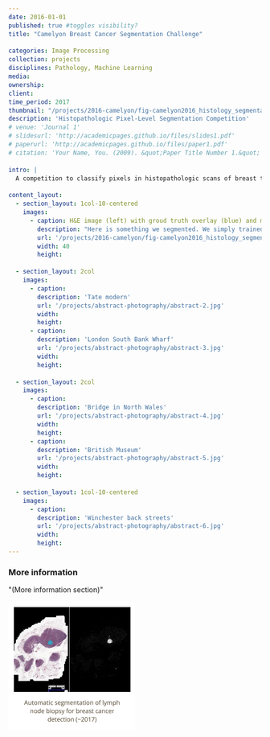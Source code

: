```yaml
---
date: 2016-01-01
published: true #toggles visibility?
title: "Camelyon Breast Cancer Segmentation Challenge"

categories: Image Processing
collection: projects
disciplines: Pathology, Machine Learning
media: 
ownership: 
client:
time_period: 2017
thumbnail: "/projects/2016-camelyon/fig-camelyon2016_histology_segmentation.png"
description: 'Histopathologic Pixel-Level Segmentation Competition'
# venue: 'Journal 1'
# slidesurl: 'http://academicpages.github.io/files/slides1.pdf'
# paperurl: 'http://academicpages.github.io/files/paper1.pdf'
# citation: 'Your Name, You. (2009). &quot;Paper Title Number 1.&quot; <i>Journal 1</i>. 1(1).'

intro: |
  A competition to classify pixels in histopathologic scans of breast tissue, learning from polygon hand-drawn annotations from pathologists.

content_layout:
  - section_layout: 1col-10-centered
    images:
      - caption: H&E image (left) with groud truth overlay (blue) and model result (right) after training on the Camelyon16 dataset.
        description: "Here is something we segmented. We simply trained a pixelwise classifier on tiled sections of the image."
        url: '/projects/2016-camelyon/fig-camelyon2016_histology_segmentation.png'
        width: 40
        height:

  - section_layout: 2col
    images:
      - caption:
        description: 'Tate modern'
        url: '/projects/abstract-photography/abstract-2.jpg'
        width:
        height:
      - caption:
        description: 'London South Bank Wharf'
        url: '/projects/abstract-photography/abstract-3.jpg'
        width:
        height:

  - section_layout: 2col
    images:
      - caption:
        description: 'Bridge in North Wales'
        url: '/projects/abstract-photography/abstract-4.jpg'
        width:
        height:
      - caption:
        description: 'British Museum'
        url: '/projects/abstract-photography/abstract-5.jpg'
        width:
        height:

  - section_layout: 1col-10-centered
    images:
      - caption:
        description: 'Winchester back streets'
        url: '/projects/abstract-photography/abstract-6.jpg'
        width:
        height:
---
```



### More information
"(More information section)"

<!-- this path works -->
<img src="/images/projects/2016-camelyon/fig-camelyon2016_histology_segmentation.png" alt="Breast Cancer Segmentation" style="width:50%">
